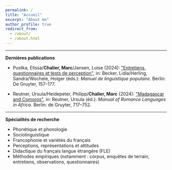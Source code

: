 ```yaml
---
permalink: /
title: "Accueil"
excerpt: "About me"
author_profile: true
redirect_from: 
  - /about/
  - /about.html
---
```

---
**Dernières publications**
* Pustka, Elissa/<b>Chalier, Marc</b>/Jansen, Luise (2024): <a href="https://www.degruyter.com/document/doi/10.1515/9783110489033-008/html">"Entretiens, questionnaires et tests de perception"</a>, in: Becker, Lidia/Herling, Sandra/Wochele, Holger (éds.): <i>Manuel de linguistique populaire</i>. Berlin: De Gruyter, 157–177.

* Reutner, Ursula/Heidepeter, Philipp/<b>Chalier, Marc</b> (2024): <a href="https://www.degruyter.com/document/doi/10.1515/9783110628869-032/html">"Madagascar and Comoros"</a>, in: Reutner, Ursula (éd.): <i>Manual of Romance Languages in Africa</i>. Berlin: de Gruyter, 717–752.

---
**Spécialités de recherche**
* Phonétique et phonologie
* Sociolinguistique
* Francophonie et variétés du français
* Perceptions, représentations et attitudes
* Didactique du français langue étrangère (FLE)
* Méthodes empiriques (notamment : corpus, enquêtes de terrain, entretiens, observations, questionnaires)
